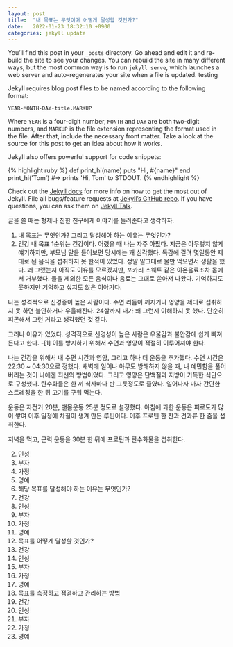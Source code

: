 ```yaml
---
layout: post
title:  "내 목표는 무엇이며 어떻게 달성할 것인가?"
date:   2022-01-23 18:32:10 +0900
categories: jekyll update
---
```

You’ll find this post in your `_posts` directory. Go ahead and edit it and re-build the site to see your changes. You can rebuild the site in many different ways, but the most common way is to run `jekyll serve`, which launches a web server and auto-regenerates your site when a file is updated.
testing

Jekyll requires blog post files to be named according to the following format:

`YEAR-MONTH-DAY-title.MARKUP`

Where `YEAR` is a four-digit number, `MONTH` and `DAY` are both two-digit numbers, and `MARKUP` is the file extension representing the format used in the file. After that, include the necessary front matter. Take a look at the source for this post to get an idea about how it works.

Jekyll also offers powerful support for code snippets:

{% highlight ruby %}
def print_hi(name)
  puts "Hi, #{name}"
end
print_hi('Tom')
#=> prints 'Hi, Tom' to STDOUT.
{% endhighlight %}

Check out the [Jekyll docs][jekyll-docs] for more info on how to get the most out of Jekyll. File all bugs/feature requests at [Jekyll’s GitHub repo][jekyll-gh]. If you have questions, you can ask them on [Jekyll Talk][jekyll-talk].

[jekyll-docs]: https://jekyllrb.com/docs/home
[jekyll-gh]:   https://github.com/jekyll/jekyll
[jekyll-talk]: https://talk.jekyllrb.com/

글을 쓸 때는 형제나 친한 친구에게 이야기를 들려준다고 생각하자.

1. 내 목표는 무엇인가? 그리고 달성해야 하는 이유는 무엇인가?
 1. 건강
  내 목표 1순위는 건강이다.
  어렸을 때 나는 자주 아팠다.
  지금은 아무렇지 않게 얘기하지만, 부모님 말을 들어보면 당시에는 꽤 심각했다.
  독감에 걸려 몇일동안 제대로 된 음식을 섭취하지 못 한적이 있었다.
  정말 말그대로 물만 먹으면서 생활을 했다.
  왜 그랬는지 아직도 이유를 모르겠지만, 포카리 스웨트 같은 이온음료조차 몸에서 거부했다.
  물을 제외한 모든 음식이나 음료는 그대로 쏟아져 나왔다.
  기억하지도 못하지만 기억하고 싶지도 않은 이야기다.
  
  나는 성격적으로 신경증이 높은 사람이다.
  수면 리듬이 깨지거나 영양을 제대로 섭취하지 못 하면 불안하거나 우울해진다.
  24살까지 내가 왜 그런지 이해하지 못 했다.
  단순히 피곤해서 그런 거라고 생각했던 것 같다.

  그러나 이유가 있었다.
  성격적으로 신경성이 높은 사람은 우울감과 불안감에 쉽게 빠져든다고 한다. -[1]
  이를 방지하기 위해서 수면과 영양이 적절히 이루어져야 한다.
  
  나는 건강을 위해서 내 수면 시간과 영양, 그리고 하나 더 운동을 추가했다.
  수면 시간은 22:30 ~ 04:30으로 정했다.
  새벽에 일어나 아무도 방해하지 않을 때, 내 예민함을 풀어버리는 것이 나에겐 최선의 방법이었다.
  그리고 영양은 단백질과 지방이 가득한 식단으로 구성했다.
  탄수화물은 한 끼 식사마다 반 그릇정도로 줄였다.
  일어나자 마자 간단한 스트레칭을 한 뒤 고기를 구워 먹는다.

  운동은 자전거 20분, 맨몸운동 25분 정도로 설정했다.
  아침에 과한 운동은 피로도가 많이 쌓여 이후 일정에 차질이 생겨 만든 루틴이다.
  이후 프로틴 한 잔과 견과류 한 줌을 섭취한다.
  
  저녁을 먹고, 근력 운동을 30분 한 뒤에 프로틴과 탄수화물을 섭취한다.
  
  
 2. 인성
 3. 부자
 4. 가정
 5. 명예
2. 해당 목표를 달성해야 하는 이유는 무엇인가?
 1. 건강
 2. 인성
 3. 부자
 4. 가정
 5. 명예
3. 목표를 어떻게 달성할 것인가?
 1. 건강
 2. 인성
 3. 부자
 4. 가정
 5. 명예
4. 목표를 측정하고 점검하고 관리하는 방법
 1. 건강
 2. 인성
 3. 부자
 4. 가정
 5. 명예
